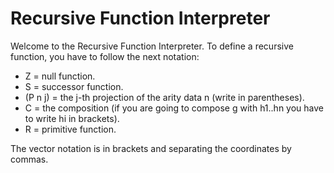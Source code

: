 # Recursive Function Interpreter

Welcome to the Recursive Function Interpreter.
To define a recursive function, you have to follow the next notation:

- Z = null function. 
- S = successor function. 
- (P n j) = the j-th projection of the arity data n (write in parentheses). 
- C = the composition (if you are going to compose g with h1..hn you have to write hi in brackets).
- R = primitive function. 

The vector notation is in brackets and separating the coordinates by commas.

